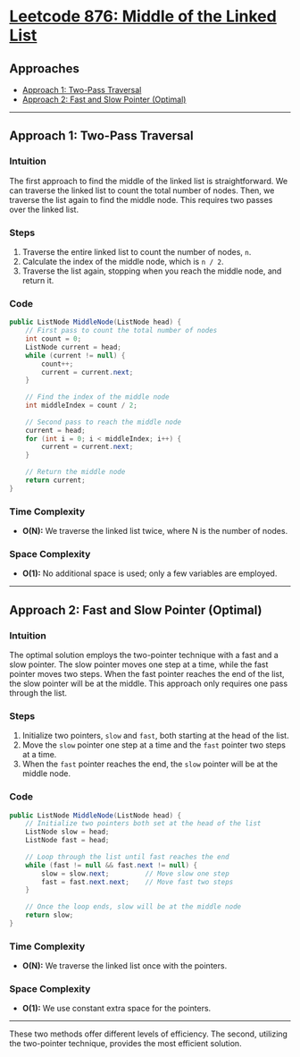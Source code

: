 # [Leetcode 876: Middle of the Linked List](https://leetcode.com/problems/middle-of-the-linked-list/)

## Approaches
- [Approach 1: Two-Pass Traversal](#approach-1-two-pass-traversal)
- [Approach 2: Fast and Slow Pointer (Optimal)](#approach-2-fast-and-slow-pointer-optimal)

---

## Approach 1: Two-Pass Traversal

### Intuition
The first approach to find the middle of the linked list is straightforward. We can traverse the linked list to count the total number of nodes. Then, we traverse the list again to find the middle node. This requires two passes over the linked list.

### Steps
1. Traverse the entire linked list to count the number of nodes, `n`.
2. Calculate the index of the middle node, which is `n / 2`.
3. Traverse the list again, stopping when you reach the middle node, and return it.

### Code
```csharp
public ListNode MiddleNode(ListNode head) {
    // First pass to count the total number of nodes
    int count = 0;
    ListNode current = head;
    while (current != null) {
        count++;
        current = current.next;
    }
    
    // Find the index of the middle node
    int middleIndex = count / 2;
    
    // Second pass to reach the middle node
    current = head;
    for (int i = 0; i < middleIndex; i++) {
        current = current.next;
    }
    
    // Return the middle node
    return current;
}
```

### Time Complexity
- **O(N):** We traverse the linked list twice, where N is the number of nodes.

### Space Complexity
- **O(1):** No additional space is used; only a few variables are employed.

---

## Approach 2: Fast and Slow Pointer (Optimal)

### Intuition
The optimal solution employs the two-pointer technique with a fast and a slow pointer. The slow pointer moves one step at a time, while the fast pointer moves two steps. When the fast pointer reaches the end of the list, the slow pointer will be at the middle. This approach only requires one pass through the list.

### Steps
1. Initialize two pointers, `slow` and `fast`, both starting at the head of the list.
2. Move the `slow` pointer one step at a time and the `fast` pointer two steps at a time.
3. When the `fast` pointer reaches the end, the `slow` pointer will be at the middle node.

### Code
```csharp
public ListNode MiddleNode(ListNode head) {
    // Initialize two pointers both set at the head of the list
    ListNode slow = head;
    ListNode fast = head;
    
    // Loop through the list until fast reaches the end
    while (fast != null && fast.next != null) {
        slow = slow.next;         // Move slow one step
        fast = fast.next.next;    // Move fast two steps
    }
    
    // Once the loop ends, slow will be at the middle node
    return slow;
}
```

### Time Complexity
- **O(N):** We traverse the linked list once with the pointers.

### Space Complexity
- **O(1):** We use constant extra space for the pointers.

---

These two methods offer different levels of efficiency. The second, utilizing the two-pointer technique, provides the most efficient solution.

